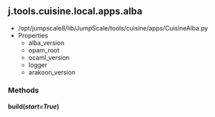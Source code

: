 <!-- toc -->
## j.tools.cuisine.local.apps.alba

- /opt/jumpscale8/lib/JumpScale/tools/cuisine/apps/CuisineAlba.py
- Properties
    - alba_version
    - opam_root
    - ocaml_version
    - logger
    - arakoon_version

### Methods

#### build(*start=True*) 

